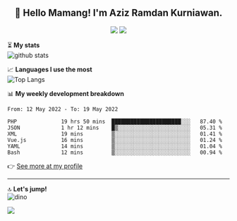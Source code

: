 <h2 align="center">👋 Hello Mamang! I'm Aziz Ramdan Kurniawan.</h2>  
<p align="center">
  <img src="https://komarev.com/ghpvc/?username=azizramdan">
  <img src="https://wakatime.com/badge/user/90056fa0-4c31-4eca-954e-2a3ac05896f9.svg">
</p>
    
⏳ **My stats**  
![github stats](https://github-readme-stats.vercel.app/api?username=azizramdan&show_icons=true&count_private=true&title_color=000&hide_border=true&hide_title=true)  

📈 **Languages I use the most**  
![Top Langs](https://github-readme-stats.vercel.app/api/top-langs/?username=azizramdan&layout=compact&langs_count=6&hide=tsql&hide_border=true&hide_title=true&exclude_repo=Futsal-Go,Futsal-Go-Admin,Sistem-Informasi-Sensus-Harian-Rawat-Inap)  

📊 **My weekly development breakdown**
<!--START_SECTION:waka-->

```text
From: 12 May 2022 - To: 19 May 2022

PHP              19 hrs 50 mins  ██████████████████████░░░   87.40 %
JSON             1 hr 12 mins    █▒░░░░░░░░░░░░░░░░░░░░░░░   05.31 %
XML              19 mins         ▒░░░░░░░░░░░░░░░░░░░░░░░░   01.41 %
Vue.js           16 mins         ▒░░░░░░░░░░░░░░░░░░░░░░░░   01.24 %
YAML             14 mins         ▒░░░░░░░░░░░░░░░░░░░░░░░░   01.04 %
Bash             12 mins         ▒░░░░░░░░░░░░░░░░░░░░░░░░   00.94 %
```

<!--END_SECTION:waka-->
👉 [See more at my profile](https://wakatime.com/@azizramdan)
***
🔝 **Let's jump!**  
![dino](https://raw.githubusercontent.com/azizramdan/azizramdan/master/dino.gif)  

![](https://hit.yhype.me/github/profile?user_id=27954794)
